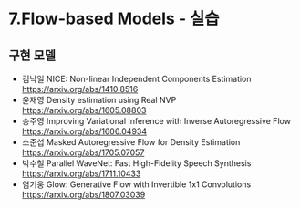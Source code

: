 # 7.Flow-based Models - 실습
## 구현 모델

  + 김낙일 NICE: Non-linear Independent Components Estimation <br/>
  https://arxiv.org/abs/1410.8516
  + 윤재영 Density estimation using Real NVP <br/>
  https://arxiv.org/abs/1605.08803
  + 송주영 Improving Variational Inference with Inverse Autoregressive Flow <br/>
  https://arxiv.org/abs/1606.04934
  + 소준섭 Masked Autoregressive Flow for Density Estimation <br/>
  https://arxiv.org/abs/1705.07057
  + 박수철 Parallel WaveNet: Fast High-Fidelity Speech Synthesis <br/>
  https://arxiv.org/abs/1711.10433  
  + 염기웅 Glow: Generative Flow with Invertible 1x1 Convolutions <br/>
  https://arxiv.org/abs/1807.03039
